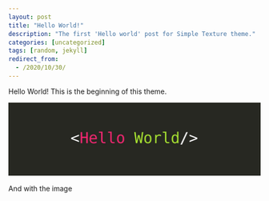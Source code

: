 ```yaml
---
layout: post
title: "Hello World!"
description: "The first 'Hello world' post for Simple Texture theme."
categories: [uncategorized]
tags: [random, jekyll]
redirect_from:
  - /2020/10/30/
---
```

Hello World! This is the beginning of this theme.

![Hello_World](images/Hello_World.jpeg)

And with the image

